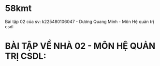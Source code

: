 # 58kmt
Bài tập 02 của sv: k225480106047 - Dương Quang Minh - Môn Hệ quản trị csdl
# BÀI TẬP VỀ NHÀ 02 - MÔN HỆ QUẢN TRỊ CSDL:
